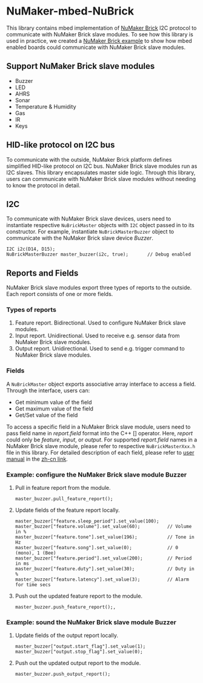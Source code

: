 # NuMaker-mbed-NuBrick
This library contains mbed implementation of [NuMaker Brick](http://www.nuvoton.com/hq/support/tool-and-software/development-tool-hardware/numaker-brick/?__locale=en) I2C protocol to communicate with NuMaker Brick slave modules.
To see how this library is used in practice, we created a [NuMaker Brick example](https://developer.mbed.org/teams/Nuvoton/code/NuMaker-mbed-NuBrick-example/) to show how mbed enabled boards could communicate with NuMaker Brick slave modules.

## Support NuMaker Brick slave modules
- Buzzer
- LED
- AHRS
- Sonar
- Temperature & Humidity
- Gas
- IR
- Keys

## HID-like protocol on I2C bus
To communicate with the outside, NuMaker Brick platform defines simplified HID-like protocol on I2C bus. NuMaker Brick slave modules run as I2C slaves.
This library encapsulates master side logic. Through this library, users can communicate with NuMaker Brick slave modules without needing to know the protocol in detail.

## I2C
To communicate with NuMaker Brick slave devices, users need to instantiate respective `NuBrickMaster` objects with `I2C` object passed in to its constructor.
For example, instantiate `NuBrickMasterBuzzer` object to communicate with the NuMaker Brick slave device _Buzzer_.
```
I2C i2c(D14, D15);
NuBrickMasterBuzzer master_buzzer(i2c, true);       // Debug enabled
```

## Reports and Fields
NuMaker Brick slave modules export three types of reports to the outside. Each report consists of one or more fields.

### Types of reports
1. Feature report. Bidirectional. Used to configure NuMaker Brick slave modules.
1. Input report. Unidirectional. Used to receive e.g. sensor data from NuMaker Brick slave modules.
1. Output report. Unidirectional. Used to send e.g. trigger command to NuMaker Brick slave modules.

### Fields
A `NuBrickMaster` object exports associative array interface to access a field. Through the interface, users can:
- Get minimum value of the field
- Get maximum value of the field
- Get/Set value of the field

To access a specific field in a NuMaker Brick slave module, users need to pass field name in _report.field_ format into the C++ [] operator.
Here, _report_ could only be _feature_, _input_, or _output_. For supported _report.field_ names in a NuMaker Brick slave module,
please refer to respective `NuBrickMasterXxx.h` file in this library. For detailed description of each field, please refer to
[user manual](http://www.nuvoton-m0.com/forum.php?mod=attachment&aid=MjI1OHw5MzU0ZDYzYXwxNDgwMDQ3NDEzfDB8MTcxMw%3D%3D)
in the [zh-cn link](http://www.nuvoton-m0.com/forum.php?mod=viewthread&tid=1713&extra=page%3D1).

### Example: configure the NuMaker Brick slave module Buzzer

1. Pull in feature report from the module.

    ```
    master_buzzer.pull_feature_report();
    ```
1. Update fields of the feature report locally.

    ```
    master_buzzer["feature.sleep_period"].set_value(100);
    master_buzzer["feature.volume"].set_value(60);          // Volume in %
    master_buzzer["feature.tone"].set_value(196);           // Tone in Hz
    master_buzzer["feature.song"].set_value(0);             // 0 (mono), 1 (Bee)
    master_buzzer["feature.period"].set_value(200);         // Period in ms
    master_buzzer["feature.duty"].set_value(30);            // Duty in %
    master_buzzer["feature.latency"].set_value(3);          // Alarm for time secs
    ```
1. Push out the updated feature report to the module.

    ```
    master_buzzer.push_feature_report();,
    ```
    
### Example: sound the NuMaker Brick slave module Buzzer

1. Update fields of the output report locally.

    ```
    master_buzzer["output.start_flag"].set_value(1);
    master_buzzer["output.stop_flag"].set_value(0);
    ```
1. Push out the updated output report to the module.

    ```
    master_buzzer.push_output_report();
    ```
